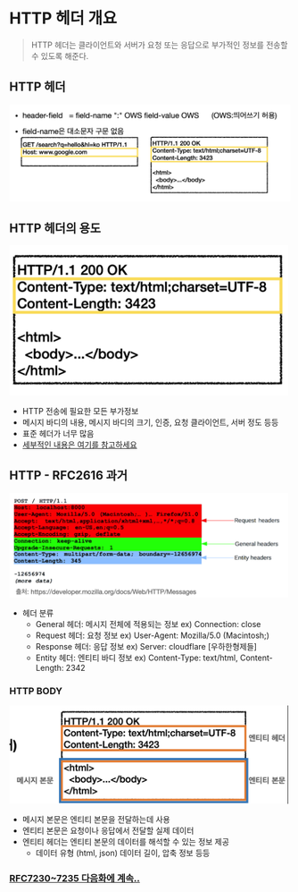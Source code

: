 # HTTP 헤더 개요
> HTTP 헤더는 클라이언트와 서버가 요청 또는 응답으로 부가적인 정보를 전송할 수 있도록 해준다.


## HTTP 헤더

<img src="../img/http/http-header.png" width="850px">

## HTTP 헤더의 용도

<img src="../img/http/http-header-short.png" width="500px">

* HTTP 전송에 필요한 모든 부가정보
* 메시지 바디의 내용, 메시지 바디의 크기, 인증, 요청 클라이언트, 서버 정도 등등
* 표준 헤더가 너무 많음 
* [세부적인 내용은 여기를 참고하세요](https://en.wikipedia.org/wiki/List_of_HTTP_header_fields)

## HTTP - RFC2616 과거

<img src="../img/http/rfc-2616.png" width="500px">

* 헤더 분류
  * General 헤더: 메시지 전체에 적용되는 정보 ex) Connection: close
  * Request 헤더: 요청 정보 ex) User-Agent: Mozilla/5.0 (Macintosh;)
  * Response 헤더: 응답 정보 ex) Server: cloudflare [우하한형제들]
  * Entity 헤더: 엔티티 바디 정보 ex) Content-Type: text/html, Content-Length: 2342


### HTTP BODY

<img src="../img/http/http-body.png" width="500px">

* 메시지 본문은 엔티티 본문을 전달하는데 사용
* 엔티티 본문은 요청이나 응답에서 전달할 실제 데이터
* 엔티티 헤더는 엔티티 본문의 데이터를 해석할 수 있는 정보 제공
  * 데이터 유형 (html, json) 데이터 길이, 압축 정보 등등


### [RFC7230~7235 다음화에 계속..](./Representation.md)